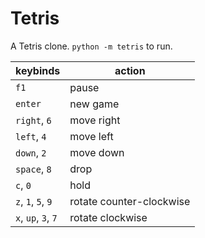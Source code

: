 # Tetris

A Tetris clone. `python -m tetris` to run.

keybinds | action
---|---
`f1`|pause
 `enter`|new game
 `right`, `6`|move right
 `left`, `4`|move left
 `down`, `2`|move down
 `space`, `8`|drop
 `c`, `0`|hold
 `z`, `1`, `5`, `9`|rotate counter-clockwise
 `x`, `up`, `3`, `7`|rotate clockwise
